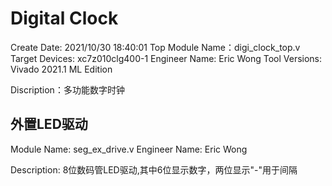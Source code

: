 # Digital Clock
Create Date: 2021/10/30 18:40:01
Top Module Name：digi_clock_top.v
Target Devices: xc7z010clg400-1
Engineer Name: Eric Wong
Tool Versions: Vivado 2021.1 ML Edition

Discription：多功能数字时钟


## 外置LED驱动
Module Name: seg_ex_drive.v
Engineer Name: Eric Wong

Description: 8位数码管LED驱动,其中6位显示数字，两位显示"-"用于间隔